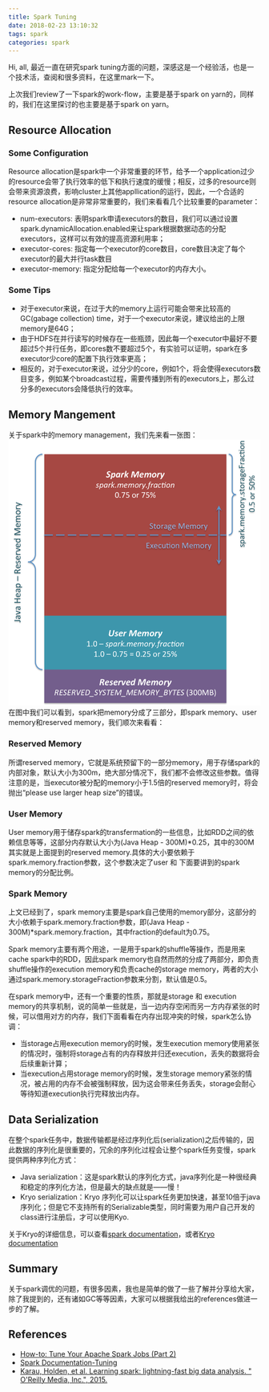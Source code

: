 ```yaml
---
title: Spark Tuning
date: 2018-02-23 13:10:32
tags: spark
categories: spark
---
```

Hi, all, 最近一直在研究spark tuning方面的问题，深感这是一个经验活，也是一个技术活，查阅和很多资料，在这里mark一下。
<!--more-->
上次我们review了一下spark的work-flow，主要是基于spark on yarn的，同样的，我们在这里探讨的也主要是基于spark on yarn。
## Resource Allocation
### Some Configuration
Resource allocation是spark中一个非常重要的环节，给予一个application过少的resource会带了执行效率的低下和执行速度的缓慢；相反，过多的resource则会带来资源浪费，影响cluster上其他appllication的运行，因此，一个合适的resource allocation是非常非常重要的，我们来看看几个比较重要的parameter：
* num-executors: 表明spark申请executors的数目，我们可以通过设置spark.dynamicAllocation.enabled来让spark根据数据动态的分配executors，这样可以有效的提高资源利用率；
* executor-cores: 指定每一个executor的core数目，core数目决定了每个executor的最大并行task数目
* executor-memory: 指定分配给每一个executor的内存大小。

### Some Tips
* 对于executor来说，在过于大的memory上运行可能会带来比较高的GC(gabage collection) time，对于一个executor来说，建议给出的上限memory是64G；
* 由于HDFS在并行读写的时候存在一些瓶颈，因此每一个executor中最好不要超过5个并行任务，即cores数不要超过5个，有实验可以证明，spark在多executor少core的配置下执行效率更高；
* 相反的，对于executor来说，过分少的core，例如1个，将会使得executors数目变多，例如某个broadcast过程，需要传播到所有的executors上，那么过分多的executors会降低执行的效率。

## Memory Mangement
关于spark中的memory management，我们先来看一张图：
![](https://github.com/JoeAsir/blog-image/raw/master/blog/16/16-1.png)
在图中我们可以看到，spark把memory分成了三部分，即spark memory、user memory和reserved memory，我们顺次来看看：
### Reserved Memory
所谓reserved memory，它就是系统预留下的一部分memory，用于存储spark的内部对象，默认大小为300m，绝大部分情况下，我们都不会修改这些参数。值得注意的是，当executor被分配的memory小于1.5倍的reserved memory时，将会抛出“please use larger heap size”的错误。
### User Memory
User memory用于储存spark的transfermation的一些信息，比如RDD之间的依赖信息等等，这部分内存默认大小为(Java Heap - 300M)*0.25，其中的300M其实就是上面提到的reserved memory.具体的大小要依赖于spark.memory.fraction参数，这个参数决定了user 和 下面要讲到的spark memory的分配比例。
### Spark Memory
上文已经到了，spark memory主要是spark自己使用的memory部分，这部分的大小依赖于spark.memory.fraction参数，即(Java Heap - 300M)*spark.memory.fraction，其中fraction的default为0.75。

Spark memory主要有两个用途，一是用于spark的shuffle等操作，而是用来cache spark中的RDD，因此spark memory也自然而然的分成了两部分，即负责shuffle操作的execution memory和负责cache的storage memory，两者的大小通过spark.memory.storageFraction参数来分割，默认值是0.5。

在spark memory中，还有一个重要的性质，那就是storage 和 execution memory的共享机制，说的简单一些就是，当一边内存空闲而另一方内存紧张的时候，可以借用对方的内存，我们下面看看在内存出现冲突的时候，spark怎么协调：
* 当storage占用execution memory的时候，发生execution memory使用紧张的情况时，强制将storage占有的内存释放并归还execution，丢失的数据将会后续重新计算；
* 当execution占用storage memory的时候，发生storage memory紧张的情况，被占用的内存不会被强制释放，因为这会带来任务丢失，storage会耐心等待知道execution执行完释放出内存。

## Data Serialization
在整个spark任务中，数据传输都是经过序列化后(serialization)之后传输的，因此数据的序列化是很重要的，冗余的序列化过程会让整个spark任务变慢，spark提供两种序列化方式：
* Java serialization：这是spark默认的序列化方式，java序列化是一种很经典和稳定的序列化方法，但是最大的缺点就是——慢！
* Kryo serialization：Kryo 序列化可以让spark任务更加快速，甚至10倍于java序列化；但是它不支持所有的Serializable类型，同时需要为用户自己开发的class进行注册后，才可以使用Kyo.

关于Kryo的详细信息，可以查看[spark documentation](https://spark.apache.org/docs/latest/tuning.html#data-serialization)，或者[Kryo documentation](https://github.com/EsotericSoftware/kryo)

## Summary
关于spark调优的问题，有很多因素，我也是简单的做了一些了解并分享给大家，除了我提到的，还有诸如GC等等因素，大家可以根据我给出的references做进一步的了解。

## References
* [How-to: Tune Your Apache Spark Jobs (Part 2)](http://blog.cloudera.com/blog/2015/03/how-to-tune-your-apache-spark-jobs-part-2/)
* [Spark Documentation-Tuning](https://spark.apache.org/docs/latest/tuning.html)
* [Karau, Holden, et al. Learning spark: lightning-fast big data analysis. " O'Reilly Media, Inc.", 2015.](http://shop.oreilly.com/product/0636920028512.do)
